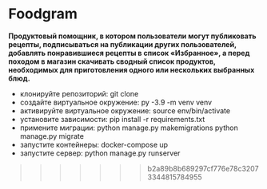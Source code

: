 
# Foodgram
**Продуктовый помощник, в котором пользователи могут публиковать рецепты, подписываться на публикации других пользователей, добавлять понравившиеся рецепты в список «Избранное», а перед походом в магазин скачивать сводный список продуктов, необходимых для приготовления одного или нескольких выбранных блюд.**
- клонируйте репозиторий: git clone
- создайте виртуальное окружение: py -3.9 -m venv venv
- активируйте виртуальное окружение: source env/bin/activate
- установите зависимости: pip install -r requirements.txt
- примените миграции: python manage.py makemigrations
                      python manage.py migrate
- запустите контейнеры: docker-compose up
- запустите сервер: python manage.py runserver
>>>>>>> b2a89b8b689297cf776e78c32073344815784955
